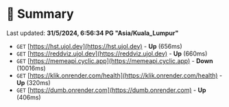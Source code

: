 # 📖 Summary
Last updated: **31/5/2024, 6:56:34 PG "Asia/Kuala_Lumpur"**

- `GET` [https://hst.ujol.dev](https://hst.ujol.dev) - **Up** (656ms)
- `GET` [https://reddviz.ujol.dev](https://reddviz.ujol.dev) - **Up** (660ms)
- `GET` [https://memeapi.cyclic.app](https://memeapi.cyclic.app) - **Down** (10016ms)
- `GET` [https://klik.onrender.com/health](https://klik.onrender.com/health) - **Up** (320ms)
- `GET` [https://dumb.onrender.com](https://dumb.onrender.com) - **Up** (406ms)

